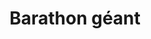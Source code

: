 ---
title: "Barathon géant"
address:
    - "address"
    - "postal code"
    - "city"
    - "place"
when: 2019-09-22T10:34:55+02:00
description: "
Lorem ipsum dolor sit amet, consectetur adipiscing elit. Vivamus laoreet, ex quis consectetur ornare, risus massa mattis odio, cursus euismod elit massa a tortor. Donec id elit auctor, bibendum lacus sit amet, imperdiet quam. Phasellus nec nisi nibh. Suspendisse varius nisl tellus, a euismod neque rutrum vel. Proin mi tellus, eleifend eleifend auctor ac, volutpat eget turpis. Donec ac elit vel neque pretium pellentesque. Vestibulum dignissim magna vitae fermentum semper. Vestibulum bibendum odio sit amet ornare commodo. Aenean id hendrerit odio. Nulla mattis, turpis id pellentesque fringilla, lectus eros finibus metus, ac pellentesque turpis mi at enim. Orci varius natoque penatibus et magnis dis parturient montes, nascetur ridiculus mus. Nullam volutpat nec ligula ultricies congue. Sed vel nisi faucibus, scelerisque felis ac, posuere nibh. Donec pharetra tincidunt augue, ut fermentum lorem facilisis et.
In at magna nec elit vulputate bibendum. Cras efficitur, nibh vitae elementum egestas, mauris felis gravida urna, vitae ultrices metus mi et tortor. Nulla odio est, tempus eu enim vel, varius egestas lectus. Lorem ipsum dolor sit amet, consectetur adipiscing elit. Nam diam nisl, dapibus at consectetur eget, imperdiet id dolor. Vestibulum quis ipsum mauris. Nulla felis lectus, ullamcorper non sem sit amet, lobortis porta justo. Integer sed erat convallis, hendrerit magna at, pretium erat. Cras vehicula suscipit tempus. Nunc imperdiet, ex a dictum molestie, erat nulla venenatis massa, at volutpat nulla felis ut nisl.
Suspendisse lacus massa, scelerisque at nunc nec, iaculis consectetur lectus. Ut venenatis leo nec molestie luctus. Curabitur elementum scelerisque ex, a ornare mi vulputate in. Nulla at ante eu turpis gravida bibendum. Cras congue velit porttitor blandit viverra. Nunc luctus cursus nibh ut semper. Proin ante augue, ullamcorper in tempus quis, placerat eu felis. Vestibulum efficitur volutpat dolor et porttitor."
photos:
    - "https://via.placeholder.com/150"
    - "https://via.placeholder.com/150"
    - "https://via.placeholder.com/150"
draft: true
important: false
association: "Resto du coeur"
---